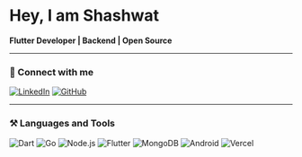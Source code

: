# Hey, I am Shashwat

**Flutter Developer | Backend | Open Source**

---

### 🔗 Connect with me
[![LinkedIn](https://img.shields.io/badge/LinkedIn-shashwatxd-blue?style=flat&logo=linkedin)](https://linkedin.com/in/shashwatxd)
[![GitHub](https://img.shields.io/badge/GitHub-shashwatxd-black?style=flat&logo=github)](https://github.com/shashwatxd)

---

### ⚒️ Languages and Tools
![Dart](https://img.shields.io/badge/Dart-0175C2?style=flat&logo=dart&logoColor=white)
![Go](https://img.shields.io/badge/Go-00ADD8?style=flat&logo=go&logoColor=white)
![Node.js](https://img.shields.io/badge/Node.js-339933?style=flat&logo=node.js&logoColor=white)
![Flutter](https://img.shields.io/badge/Flutter-02569B?style=flat&logo=flutter&logoColor=white)
![MongoDB](https://img.shields.io/badge/MongoDB-47A248?style=flat&logo=mongodb&logoColor=white)
![Android](https://img.shields.io/badge/Android-3DDC84?style=flat&logo=android&logoColor=white)
![Vercel](https://img.shields.io/badge/Vercel-000000?style=flat&logo=vercel&logoColor=white)
